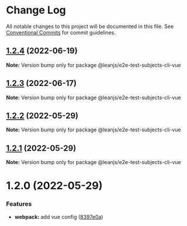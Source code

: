 # Change Log

All notable changes to this project will be documented in this file.
See [Conventional Commits](https://conventionalcommits.org) for commit guidelines.

## [1.2.4](https://github.com/leanjs/leanjs/compare/@leanjs/e2e-test-subjects-cli-vue@1.2.3...@leanjs/e2e-test-subjects-cli-vue@1.2.4) (2022-06-19)

**Note:** Version bump only for package @leanjs/e2e-test-subjects-cli-vue





## [1.2.3](https://github.com/leanjs/leanjs/compare/@leanjs/e2e-test-subjects-cli-vue@1.2.2...@leanjs/e2e-test-subjects-cli-vue@1.2.3) (2022-06-17)

**Note:** Version bump only for package @leanjs/e2e-test-subjects-cli-vue





## [1.2.2](https://github.com/leanjs/leanjs/compare/@leanjs/e2e-test-subjects-cli-vue@1.2.1...@leanjs/e2e-test-subjects-cli-vue@1.2.2) (2022-05-29)

**Note:** Version bump only for package @leanjs/e2e-test-subjects-cli-vue





## [1.2.1](https://github.com/leanjs/leanjs/compare/@leanjs/e2e-test-subjects-cli-vue@1.2.0...@leanjs/e2e-test-subjects-cli-vue@1.2.1) (2022-05-29)

**Note:** Version bump only for package @leanjs/e2e-test-subjects-cli-vue





# 1.2.0 (2022-05-29)


### Features

* **webpack:** add vue config ([8397e0a](https://github.com/leanjs/leanjs/commit/8397e0aeb8b4d4278213f227ac003c71d9e3db39))
